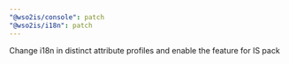 ```yaml
---
"@wso2is/console": patch
"@wso2is/i18n": patch
---
```


Change i18n in distinct attribute profiles and enable the feature for IS pack
